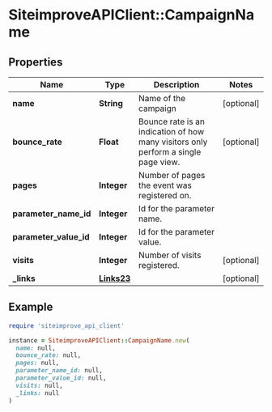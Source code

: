 # SiteimproveAPIClient::CampaignName

## Properties

| Name | Type | Description | Notes |
| ---- | ---- | ----------- | ----- |
| **name** | **String** | Name of the campaign | [optional] |
| **bounce_rate** | **Float** | Bounce rate is an indication of how many visitors only perform a single page view. | [optional] |
| **pages** | **Integer** | Number of pages the event was registered on. |  |
| **parameter_name_id** | **Integer** | Id for the parameter name. |  |
| **parameter_value_id** | **Integer** | Id for the parameter value. |  |
| **visits** | **Integer** | Number of visits registered. | [optional] |
| **_links** | [**Links23**](Links23.md) |  | [optional] |

## Example

```ruby
require 'siteimprove_api_client'

instance = SiteimproveAPIClient::CampaignName.new(
  name: null,
  bounce_rate: null,
  pages: null,
  parameter_name_id: null,
  parameter_value_id: null,
  visits: null,
  _links: null
)
```

